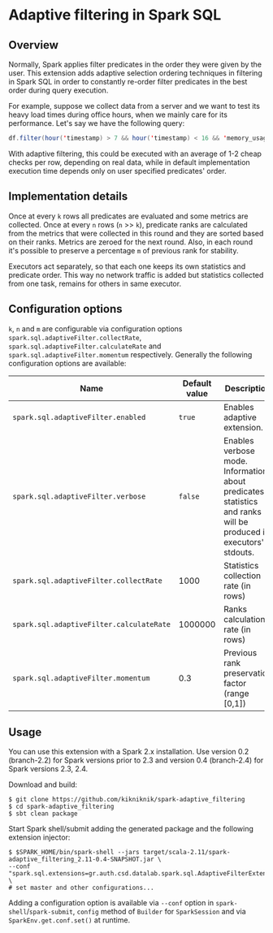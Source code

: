 # Adaptive filtering in Spark SQL

## Overview

Normally, Spark applies filter predicates in the order they were given by the user. This extension adds adaptive selection ordering techniques in filtering in Spark SQL in order to constantly re-order filter predicates in the best order during query execution.


For example, suppose we collect data from a server and we want to test its heavy load times during office hours, when we mainly care for its performance. Let's say we have the following query:

```scala
df.filter(hour('timestamp) > 7 && hour('timestamp) < 16 && 'memory_usage > 60 && 'cpu_usage > 60 && 'network_usage > 30)
```
With adaptive filtering, this could be executed with an average of 1-2 cheap checks per row, depending on real data, while in default implementation execution time depends only on user specified predicates' order.

## Implementation details

Once at every `k` rows all predicates are evaluated and some metrics are collected. Once at every `n` rows (`n` >> `k`), predicate ranks are calculated from the metrics that were collected in this round and they are sorted based on their ranks. Metrics are zeroed for the next round. Also, in each round it's possible to preserve a percentage `m` of previous rank for stability.

Executors act separately, so that each one keeps its own statistics and predicate order. This way no network traffic is added but statistics collected from one task, remains for others in same executor.

## Configuration options

`k`, `n` and `m` are configurable via configuration options `spark.sql.adaptiveFilter.collectRate`, `spark.sql.adaptiveFilter.calculateRate` and `spark.sql.adaptiveFilter.momentum` respectively. Generally the following configuration options are available:

| Name 											| Default value | Description 
|-----------------------------------------------|---------------|-------------
| `spark.sql.adaptiveFilter.enabled`   			| `true`        | Enables adaptive extension.
| `spark.sql.adaptiveFilter.verbose`   			| `false`       | Enables verbose mode. Information about predicates statistics and ranks will be produced in executors' stdouts.
| `spark.sql.adaptiveFilter.collectRate`     	| 1000          | Statistics collection rate (in rows)
| `spark.sql.adaptiveFilter.calculateRate`     	| 1000000       | Ranks calculation rate (in rows)
| `spark.sql.adaptiveFilter.momentum` 			| 0.3           | Previous rank preservation factor (range [0,1])

## Usage

You can use this extension with a Spark 2.x installation. Use version 0.2 (branch-2.2) for Spark versions prior to 2.3 and version 0.4 (branch-2.4) for Spark versions 2.3, 2.4.

Download and build:
```
$ git clone https://github.com/kikniknik/spark-adaptive_filtering
$ cd spark-adaptive_filtering
$ sbt clean package
```

Start Spark shell/submit adding the generated package and the following extension injector:
```
$ $SPARK_HOME/bin/spark-shell --jars target/scala-2.11/spark-adaptive_filtering_2.11-0.4-SNAPSHOT.jar \
--conf "spark.sql.extensions=gr.auth.csd.datalab.spark.sql.AdaptiveFilterExtensionInjector" \
# set master and other configurations...
```

Adding a configuration option is available via `--conf` option in `spark-shell`/`spark-submit`, `config` method of `Builder` for `SparkSession` and via `SparkEnv.get.conf.set()` at runtime.

